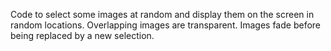Code to select some images at random and display them on the screen in random
locations.  Overlapping images are transparent.  Images fade before being
replaced by a new selection.
